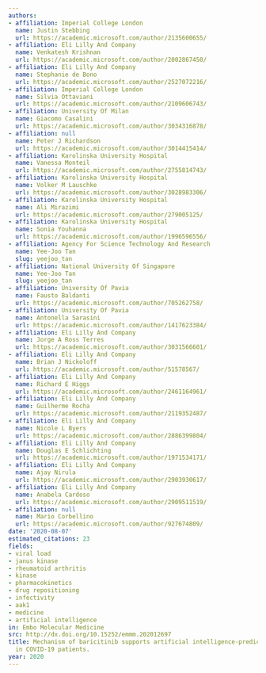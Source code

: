 ```yaml
---
authors:
- affiliation: Imperial College London
  name: Justin Stebbing
  url: https://academic.microsoft.com/author/2135600655/
- affiliation: Eli Lilly And Company
  name: Venkatesh Krishnan
  url: https://academic.microsoft.com/author/2002867450/
- affiliation: Eli Lilly And Company
  name: Stephanie de Bono
  url: https://academic.microsoft.com/author/2527072216/
- affiliation: Imperial College London
  name: Silvia Ottaviani
  url: https://academic.microsoft.com/author/2109606743/
- affiliation: University Of Milan
  name: Giacomo Casalini
  url: https://academic.microsoft.com/author/3034316878/
- affiliation: null
  name: Peter J Richardson
  url: https://academic.microsoft.com/author/3014415414/
- affiliation: Karolinska University Hospital
  name: Vanessa Monteil
  url: https://academic.microsoft.com/author/2755814743/
- affiliation: Karolinska University Hospital
  name: Volker M Lauschke
  url: https://academic.microsoft.com/author/3028983306/
- affiliation: Karolinska University Hospital
  name: Ali Mirazimi
  url: https://academic.microsoft.com/author/279005125/
- affiliation: Karolinska University Hospital
  name: Sonia Youhanna
  url: https://academic.microsoft.com/author/1996596556/
- affiliation: Agency For Science Technology And Research
  name: Yee-Joo Tan
  slug: yeejoo_tan
- affiliation: National University Of Singapore
  name: Yee-Joo Tan
  slug: yeejoo_tan
- affiliation: University Of Pavia
  name: Fausto Baldanti
  url: https://academic.microsoft.com/author/705262758/
- affiliation: University Of Pavia
  name: Antonella Sarasini
  url: https://academic.microsoft.com/author/1417623384/
- affiliation: Eli Lilly And Company
  name: Jorge A Ross Terres
  url: https://academic.microsoft.com/author/3031566601/
- affiliation: Eli Lilly And Company
  name: Brian J Nickoloff
  url: https://academic.microsoft.com/author/51578567/
- affiliation: Eli Lilly And Company
  name: Richard E Higgs
  url: https://academic.microsoft.com/author/2461164961/
- affiliation: Eli Lilly And Company
  name: Guilherme Rocha
  url: https://academic.microsoft.com/author/2119352487/
- affiliation: Eli Lilly And Company
  name: Nicole L Byers
  url: https://academic.microsoft.com/author/2886399804/
- affiliation: Eli Lilly And Company
  name: Douglas E Schlichting
  url: https://academic.microsoft.com/author/1971534171/
- affiliation: Eli Lilly And Company
  name: Ajay Nirula
  url: https://academic.microsoft.com/author/2903930617/
- affiliation: Eli Lilly And Company
  name: Anabela Cardoso
  url: https://academic.microsoft.com/author/2909511519/
- affiliation: null
  name: Mario Corbellino
  url: https://academic.microsoft.com/author/927674809/
date: '2020-08-07'
estimated_citations: 23
fields:
- viral load
- janus kinase
- rheumatoid arthritis
- kinase
- pharmacokinetics
- drug repositioning
- infectivity
- aak1
- medicine
- artificial intelligence
in: Embo Molecular Medicine
src: http://dx.doi.org/10.15252/emmm.202012697
title: Mechanism of baricitinib supports artificial intelligence-predicted testing
  in COVID-19 patients.
year: 2020
---
```

